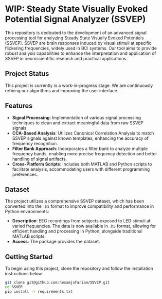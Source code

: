 # WIP: Steady State Visually Evoked Potential Signal Analyzer (SSVEP)

This repository is dedicated to the development of an advanced signal processing tool for analyzing Steady State Visually Evoked Potentials (SSVEP). SSVEP are brain responses induced by visual stimuli at specific flickering frequencies, widely used in BCI systems. Our tool aims to provide robust analysis capabilities to enhance the interpretation and application of SSVEP in neuroscientific research and practical applications.

## Project Status

This project is currently in a work-in-progress stage. We are continuously refining our algorithms and improving the user interface.

## Features

- **Signal Processing**: Implementation of various signal processing techniques to clean and extract meaningful data from raw SSVEP signals.
- **CCA-Based Analysis**: Utilizes Canonical Correlation Analysis to match SSVEP signals against known templates, enhancing the accuracy of frequency recognition.
- **Filter Bank Approach**: Incorporates a filter bank to analyze multiple frequency bands, enabling more precise frequency detection and better handling of signal artifacts.
- **Cross-Platform Scripts**: Includes both MATLAB and Python scripts to facilitate analysis, accommodating users with different programming preferences.

## Dataset

The project utilizes a comprehensive SSVEP dataset, which has been converted into the `.h5` format to improve compatibility and performance in Python environments:
- **Description**: EEG recordings from subjects exposed to LED stimuli at varied frequencies. The data is now available in `.h5` format, allowing for efficient handling and processing in Python, alongside traditional MATLAB scripts.
- **Access**: The package provides the dataset.

## Getting Started

To begin using this project, clone the repository and follow the installation instructions below.

```bash
git clone git@github.com:hesamjafarian/SSVEP.git
cd SSVEP
pip install -r requirements.txt

